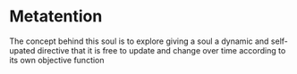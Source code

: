 # Metatention

The concept behind this soul is to explore giving a soul a dynamic and self-upated directive that it is free to update and change over time according to its own objective function